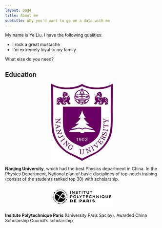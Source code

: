 ```yaml
---
layout: page
title: About me
subtitle: Why you'd want to go on a date with me
---
```


My name is Ye Liu. I have the following qualities:

- I rock a great mustache
- I'm extremely loyal to my family

What else do you need?

## Education

<div align="center">    
<img src="assets/img/nju.jpg" width="40%" height="40%" />
</div>

**Nanjing University**, which had the best Physics department in China. In the Physics Department, National plan of basic disciplines of top-notch training (consist of the students ranked top 30) with scholarship.

<div align="center">    
<img src="assets/img/ip-paris.jpg" width="40%" height="40%" />
</div>

**Insitute Polytechnique Paris** (University Paris Saclay). Awarded China Scholarship Council’s scholarship
